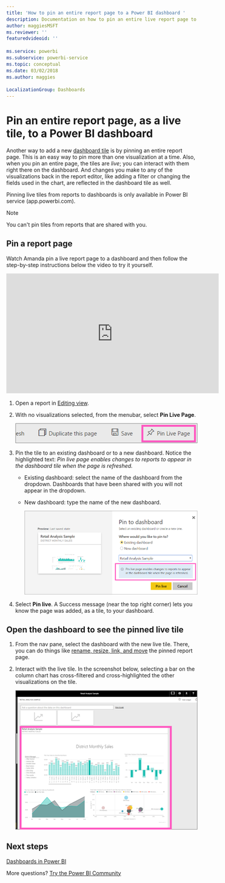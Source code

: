 ```yaml
---
title: 'How to pin an entire report page to a Power BI dashboard '
description: Documentation on how to pin an entire live report page to a Power BI dashboard from a report.
author: maggiesMSFT
ms.reviewer: ''
featuredvideoid: ''

ms.service: powerbi
ms.subservice: powerbi-service
ms.topic: conceptual
ms.date: 03/02/2018
ms.author: maggies

LocalizationGroup: Dashboards
---
```

# Pin an entire report page, as a live tile, to a Power BI dashboard
Another way to add a new [dashboard tile](../consumer/end-user-tiles.md) is by pinning an entire report page. This is an easy way to pin more than one visualization at a time.  Also, when you pin an entire page, the tiles are *live*; you can interact with them right there on the dashboard. And changes you make to any of the visualizations back in the report editor, like adding a filter or changing the fields used in the chart, are reflected in the dashboard tile as well.  

Pinning live tiles from reports to dashboards is only available in Power BI service (app.powerbi.com).

> [!NOTE]
> You can't pin tiles from reports that are shared with you.
> 
> 

## Pin a report page
Watch Amanda pin a live report page to a dashboard and then follow the step-by-step instructions below the video to try it yourself.

<iframe width="560" height="315" src="https://www.youtube.com/embed/EzhfBpPboPA" frameborder="0" allowfullscreen></iframe>


1. Open a report in [Editing view](service-interact-with-a-report-in-editing-view.md).
2. With no visualizations selected, from the menubar, select **Pin Live Page**.
   
   ![Pin Live Page icon](media/service-dashboard-pin-live-tile-from-report/pbi-pin-live-page.png) 
3. Pin the tile to an existing dashboard or to a new dashboard. Notice the highlighted text: *Pin live page enables changes to reports to appear in the dashboard tile when the page is refreshed.*
   
   * Existing dashboard: select the name of the dashboard from the dropdown. Dashboards that have been shared with you will not appear in the dropdown.
   * New dashboard: type the name of the new dashboard.
     
     ![Pin to dashboard dialog](media/service-dashboard-pin-live-tile-from-report/pbi-pin-live-page-dialog.png)
4. Select **Pin live**. A Success message (near the top right corner) lets you know the page was added, as a tile, to your dashboard.

## Open the dashboard to see the pinned live tile
1. From the nav pane, select the dashboard with the new live tile. There, you can do things like [rename, resize, link, and move](service-dashboard-edit-tile.md) the pinned report page.  
2. Interact with the live tile.  In the screenshot below, selecting a bar on the column chart has cross-filtered and cross-highlighted the other visualizations on the tile.
   
    ![dashboards with a live tile](media/service-dashboard-pin-live-tile-from-report/pbi-live-tile.png)

## Next steps
[Dashboards in Power BI](../consumer/end-user-dashboards.md)

More questions? [Try the Power BI Community](https://community.powerbi.com/)
